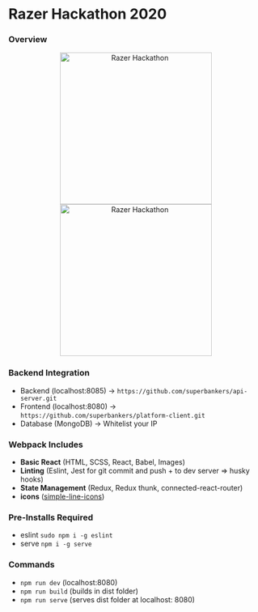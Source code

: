 # Razer Hackathon 2020

### Overview
<p align="center">
  <img src="https://imgur.com/snoYE0v.png" width="300" title="Razer Hackathon">
  <img src="https://imgur.com/EzLSIiF.png" width="300" title="Razer Hackathon">
</p>

### Backend Integration
* Backend (localhost:8085) -> ```https://github.com/superbankers/api-server.git```
* Frontend (localhost:8080) -> ```https://github.com/superbankers/platform-client.git```
* Database (MongoDB) -> Whitelist your IP

### Webpack Includes
* **Basic React** (HTML, SCSS, React, Babel, Images)
* **Linting** (Eslint, Jest for git commit and push + to dev server => husky hooks)
* **State Management** (Redux, Redux thunk, connected-react-router)
* **icons** ([simple-line-icons](https://simplelineicons.github.io))

### Pre-Installs Required
* eslint ```sudo npm i -g eslint```
* serve ```npm i -g serve```

### Commands
* ```npm run dev``` (localhost:8080)
* ```npm run build``` (builds in dist folder)
* ```npm run serve``` (serves dist folder at localhost: 8080)

